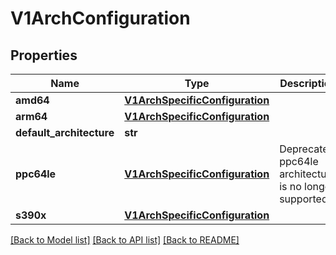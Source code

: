 # V1ArchConfiguration

## Properties
Name | Type | Description | Notes
------------ | ------------- | ------------- | -------------
**amd64** | [**V1ArchSpecificConfiguration**](V1ArchSpecificConfiguration.md) |  | [optional] 
**arm64** | [**V1ArchSpecificConfiguration**](V1ArchSpecificConfiguration.md) |  | [optional] 
**default_architecture** | **str** |  | [optional] 
**ppc64le** | [**V1ArchSpecificConfiguration**](V1ArchSpecificConfiguration.md) | Deprecated: ppc64le architecture is no longer supported. | [optional] 
**s390x** | [**V1ArchSpecificConfiguration**](V1ArchSpecificConfiguration.md) |  | [optional] 

[[Back to Model list]](../README.md#documentation-for-models) [[Back to API list]](../README.md#documentation-for-api-endpoints) [[Back to README]](../README.md)


